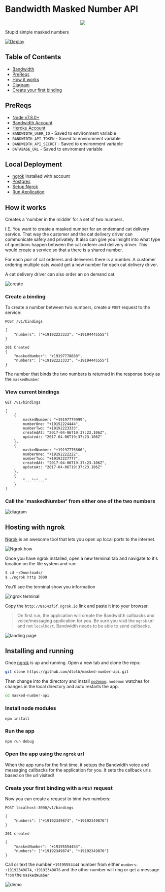 # Bandwidth Masked Number API

<p align="center">
  <img src="https://s3.amazonaws.com/bwdemos/BW_Voice%2Cmessaging%2C+phonenumbers.png"/>
</p>

Stupid simple masked numbers

[![Deploy](https://www.herokucdn.com/deploy/button.svg)](https://heroku.com/deploy)

## Table of Contents

* [Bandwidth](http://dev.bandwidth.com)
* [PreReqs](#prereqs)
* [How it works](#how-it-works)
 * [Diagram](#call-the-maskednumber-from-either-one-of-the-two-numbers)
* [Create your first binding](#create-your-first-binding)

## PreReqs

* [Node v7.8.0+](https://github.com/nodejs/node/blob/master/doc/changelogs/CHANGELOG_V7.md#7.8.0)
* [Bandwidth Account](http://dev.bandwidth.com)
* [Heroku Account](https://www.heroku.com/)
* `BANDWIDTH_USER_ID` - Saved to environment variable
* `BANDWIDTH_API_TOKEN` - Saved to environment variable
* `BANDWIDTH_API_SECRET` - Saved to environment variable
* `DATABASE_URL` - Saved to enviroment variable

## Local Deployment
* [ngrok](https://ngrok.com/) Installed with account
* [Postgres](http://postgresapp.com/documentation/install.html)
* [Setup Ngrok](#hosting-with-ngrok)
* [Run Application](#installing-and-running)

## How it works
Creates a 'number in the middle' for a set of two numbers.

I.E. You want to create a masked number for an ondemand cat delivery service.  That way the customer and the cat delivery driver can communicate safely and privately.  It also can give you insight into what type of questions happen between the cat orderer and delivery driver.  This would create a service so that a there is a shared number.

For each *pair* of cat orderers and deliverers there is a number. A customer ordering multiple cats would get a new number for each cat delivery driver.

A cat delivery driver can also order an on demand cat.

![create](readme_images/createUI.gif)

### Create a binding

To create a number between two numbers, create a `POST` request to the service:

```http
POST /v1/bindings

{
	"numbers": ["+19192223333", "+19194445555"]
}

201 Created
{
	"maskedNumber": "+19197778888",
	"numbers": ["+19192223333", "+19194445555"]
}
```

The number that binds the two numbers is returned in the response body as the `maskedNumber`

### View current bindings

```http
GET /v1/bindings

[
	{
		maskedNumber: "+19197779999",
		numberOne: "+19192224444",
		numberTwo: "+19192223333",
		createdAt: "2017-04-06T19:37:23.106Z",
		updateAt: "2017-04-06T19:37:23.106Z"
	},
	{
		maskedNumber: "+19197776666",
		numberOne: "+19192222222",
		numberTwo: "+19192227777",
		createdAt: "2017-04-06T19:37:23.106Z",
		updateAt: "2017-04-06T19:37:23.106Z"
	},
	{
		"...":"..."
	}
]
```

### Call the 'maskedNumber' from either one of the two numbers

![diagram](readme_images/how-it-works-diagram.png)

## Hosting with ngrok

[Ngrok](https://ngrok.com) is an awesome tool that lets you open up local ports to the internet.

![Ngrok how](readme_images/ngrok_how.png)

Once you have ngrok installed, open a new terminal tab and navigate to it's location on the file system and run:

```bash
$ cd ~/Downloads/
$ ./ngrok http 3000
```

You'll see the terminal show you information

![ngrok terminal](readme_images/ngrok_terminal.png)

Copy the `http://8a543f5f.ngrok.io` link and paste it into your browser.

> On first run, the application will create the Bandwidth callbacks and voice/messaging application for you.  Be sure you visit the `ngrok` url and not `localhost`. Bandwidth needs to be able to send callbacks.

![landing page](readme_images/landingpage.png)

## Installing and running

Once [ngrok](#hosting-with-ngrok) is up and running. Open a new tab and clone the repo:

```bash
git clone https://github.com/dtolb/masked-number-api.git
```

Then change into the directory and install [`nodemon`](https://www.npmjs.com/package/nodemon).  `nodemon` watches for changes in the local directory and auto restarts the app.

```bash
cd masked-number-api
```

### Install node modules

```bash
npm install
```

### Run the app

```bash
npm run debug
```

### Open the app using the `ngrok` url

When the app runs for the first time, it setups the Bandwidth voice and messaging callbacks for the application for you.  It sets the callback urls based on the url visited!

### Create your first binding with a `POST` request
Now you can create a request to bind two numbers:

```http
POST localhost:3000/v1/bindings

{
	"numbers": ["+19192349874", "+19192349876"]
}

201 created

{
	"maskedNumber": "+19195554444",
	"numbers": ["+19192349874", "+19192349876"]
}
```

Call or text the number `+19195554444` number from either `numbers`: `+19192349874`, `+19192349876` and the other number will ring or get a message `from` the `maskedNumber`

![demo](readme_images/demo.png)

